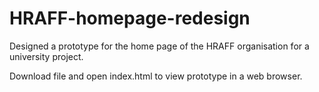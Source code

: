 # HRAFF-homepage-redesign
Designed a prototype for the home page of the HRAFF organisation for a university project. 

Download file and open index.html to view prototype in a web browser. 
